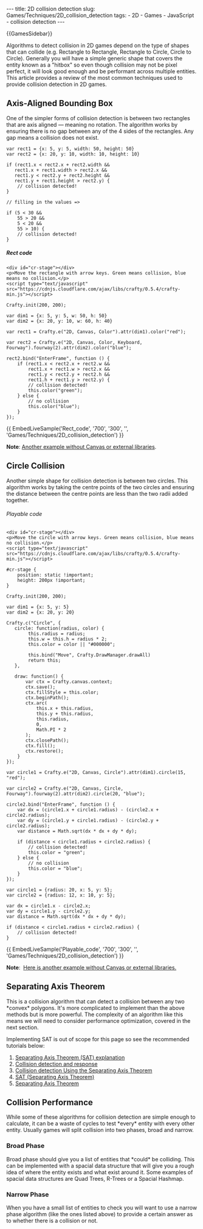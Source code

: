 --- title: 2D collision detection slug: Games/Techniques/2D\_collision\_detection tags: - 2D - Games - JavaScript - collision detection ---

{{GamesSidebar}}

Algorithms to detect collision in 2D games depend on the type of shapes that can collide (e.g. Rectangle to Rectangle, Rectangle to Circle, Circle to Circle). Generally you will have a simple generic shape that covers the entity known as a "hitbox" so even though collision may not be pixel perfect, it will look good enough and be performant across multiple entities. This article provides a review of the most common techniques used to provide collision detection in 2D games.

Axis-Aligned Bounding Box
-------------------------

One of the simpler forms of collision detection is between two rectangles that are axis aligned — meaning no rotation. The algorithm works by ensuring there is no gap between any of the 4 sides of the rectangles. Any gap means a collision does not exist.

    var rect1 = {x: 5, y: 5, width: 50, height: 50}
    var rect2 = {x: 20, y: 10, width: 10, height: 10}

    if (rect1.x < rect2.x + rect2.width &&
       rect1.x + rect1.width > rect2.x &&
       rect1.y < rect2.y + rect2.height &&
       rect1.y + rect1.height > rect2.y) {
        // collision detected!
    }

    // filling in the values =>

    if (5 < 30 &&
        55 > 20 &&
        5 < 20 &&
        55 > 10) {
        // collision detected!
    }

##### Rect code

    <div id="cr-stage"></div>
    <p>Move the rectangle with arrow keys. Green means collision, blue means no collision.</p>
    <script type="text/javascript" src="https://cdnjs.cloudflare.com/ajax/libs/crafty/0.5.4/crafty-min.js"></script>

    Crafty.init(200, 200);

    var dim1 = {x: 5, y: 5, w: 50, h: 50}
    var dim2 = {x: 20, y: 10, w: 60, h: 40}

    var rect1 = Crafty.e("2D, Canvas, Color").attr(dim1).color("red");

    var rect2 = Crafty.e("2D, Canvas, Color, Keyboard, Fourway").fourway(2).attr(dim2).color("blue");

    rect2.bind("EnterFrame", function () {
        if (rect1.x < rect2.x + rect2.w &&
            rect1.x + rect1.w > rect2.x &&
            rect1.y < rect2.y + rect2.h &&
            rect1.h + rect1.y > rect2.y) {
            // collision detected!
            this.color("green");
        } else {
            // no collision
            this.color("blue");
        }
    });

{{ EmbedLiveSample('Rect\_code', '700', '300', '', 'Games/Techniques/2D\_collision\_detection') }}

**Note**: [Another example without Canvas or external libraries](https://jsfiddle.net/jlr7245/217jrozd/3/).

Circle Collision
----------------

Another simple shape for collision detection is between two circles. This algorithm works by taking the centre points of the two circles and ensuring the distance between the centre points are less than the two radii added together.

###### Playable code

    <div id="cr-stage"></div>
    <p>Move the circle with arrow keys. Green means collision, blue means no collision.</p>
    <script type="text/javascript" src="https://cdnjs.cloudflare.com/ajax/libs/crafty/0.5.4/crafty-min.js"></script>

    #cr-stage {
        position: static !important;
        height: 200px !important;
    }

    Crafty.init(200, 200);

    var dim1 = {x: 5, y: 5}
    var dim2 = {x: 20, y: 20}

    Crafty.c("Circle", {
       circle: function(radius, color) {
            this.radius = radius;
            this.w = this.h = radius * 2;
            this.color = color || "#000000";

            this.bind("Move", Crafty.DrawManager.drawAll)
            return this;
       },

       draw: function() {
           var ctx = Crafty.canvas.context;
           ctx.save();
           ctx.fillStyle = this.color;
           ctx.beginPath();
           ctx.arc(
               this.x + this.radius,
               this.y + this.radius,
               this.radius,
               0,
               Math.PI * 2
           );
           ctx.closePath();
           ctx.fill();
           ctx.restore();
        }
    });

    var circle1 = Crafty.e("2D, Canvas, Circle").attr(dim1).circle(15, "red");

    var circle2 = Crafty.e("2D, Canvas, Circle, Fourway").fourway(2).attr(dim2).circle(20, "blue");

    circle2.bind("EnterFrame", function () {
        var dx = (circle1.x + circle1.radius) - (circle2.x + circle2.radius);
        var dy = (circle1.y + circle1.radius) - (circle2.y + circle2.radius);
        var distance = Math.sqrt(dx * dx + dy * dy);

        if (distance < circle1.radius + circle2.radius) {
            // collision detected!
            this.color = "green";
        } else {
            // no collision
            this.color = "blue";
        }
    });

    var circle1 = {radius: 20, x: 5, y: 5};
    var circle2 = {radius: 12, x: 10, y: 5};

    var dx = circle1.x - circle2.x;
    var dy = circle1.y - circle2.y;
    var distance = Math.sqrt(dx * dx + dy * dy);

    if (distance < circle1.radius + circle2.radius) {
        // collision detected!
    }

{{ EmbedLiveSample('Playable\_code', '700', '300', '', 'Games/Techniques/2D\_collision\_detection') }}

**Note**:  [Here is another example without Canvas or external libraries.](https://jsfiddle.net/jlr7245/teb4znk0/20/)

Separating Axis Theorem
-----------------------

This is a collision algorithm that can detect a collision between any two \*convex\* polygons. It's more complicated to implement than the above methods but is more powerful. The complexity of an algorithm like this means we will need to consider performance optimization, covered in the next section.

Implementing SAT is out of scope for this page so see the recommended tutorials below:

1.  [Separating Axis Theorem (SAT) explanation](https://www.sevenson.com.au/actionscript/sat/)
2.  [Collision detection and response](https://www.metanetsoftware.com/technique/tutorialA.html)
3.  [Collision detection Using the Separating Axis Theorem](https://gamedevelopment.tutsplus.com/tutorials/collision-detection-using-the-separating-axis-theorem--gamedev-169)
4.  [SAT (Separating Axis Theorem)](http://www.dyn4j.org/2010/01/sat/)
5.  [Separating Axis Theorem](https://programmerart.weebly.com/separating-axis-theorem.html)

Collision Performance
---------------------

While some of these algorithms for collision detection are simple enough to calculate, it can be a waste of cycles to test \*every\* entity with every other entity. Usually games will split collision into two phases, broad and narrow.

### Broad Phase

Broad phase should give you a list of entities that \*could\* be colliding. This can be implemented with a spacial data structure that will give you a rough idea of where the entity exists and what exist around it. Some examples of spacial data structures are Quad Trees, R-Trees or a Spacial Hashmap.

### Narrow Phase

When you have a small list of entities to check you will want to use a narrow phase algorithm (like the ones listed above) to provide a certain answer as to whether there is a collision or not.
